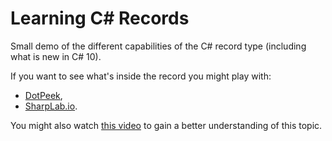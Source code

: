 # Learning C# Records

Small demo of the different capabilities of the C# record type (including what is new in C# 10).

If you want to see what's inside the record you might play with:
- [DotPeek](https://www.jetbrains.com/decompiler/),
- [SharpLab.io](https://sharplab.io/).

You might also watch [this video](https://youtu.be/9v6RENPk5iM) to gain a better understanding of this topic.
